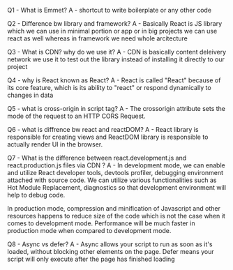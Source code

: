 Q1 - What is Emmet?
A - shortcut to write boilerplate or any other code

Q2 - Difference bw library and framework?
A - Basically React is JS library which we can use in minimal portion or app or in big projects we can use react as well whereas in framework we need whole arcitecture

Q3 - What is CDN? why do we use it?
A - CDN is basically content deleivery network we use it to test out the library instead of installing it directly to our project

Q4 - why is React known as React?
A - React is called "React" because of its core feature, which is its ability to "react" or respond dynamically to changes in data

Q5 - what is cross-origin in script tag?
A - The crossorigin attribute sets the mode of the request to an HTTP CORS Request.

Q6 - what is diffrence bw react and reactDOM?
A - React library is responsible for creating views and ReactDOM library is responsible to actually render UI in the browser.

Q7 - What is the difference between react.development.js and react.production.js files via CDN ?
A - In development mode, we can enable and utilize React developer tools, devtools profiler, debugging environment attached with source code. We can utilize various functionalities such as Hot Module Replacement, diagnostics so that development environment will help to debug code.

In production mode, compression and minification of Javascript and other resources happens to reduce size of the code which is not the case when it comes to development mode. Performance will be much faster in production mode when compared to development mode.

Q8 - Async vs defer?
A - Async allows your script to run as soon as it's loaded, without blocking other elements on the page. Defer means your script will only execute after the page has finished loading
